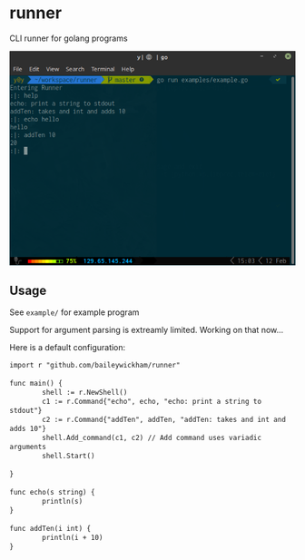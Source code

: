 # runner
CLI runner for golang programs

![Example Run](https://raw.githubusercontent.com/baileywickham/runner/master/runner.png)


## Usage
See `example/` for example program

Support for argument parsing is extreamly limited. Working on that now...

Here is a default configuration:
```golang
import r "github.com/baileywickham/runner"

func main() {
        shell := r.NewShell()
        c1 := r.Command{"echo", echo, "echo: print a string to stdout"}
        c2 := r.Command{"addTen", addTen, "addTen: takes and int and adds 10"}
        shell.Add_command(c1, c2) // Add command uses variadic arguments
        shell.Start()

}

func echo(s string) {
        println(s)
}

func addTen(i int) {
        println(i + 10)
}
```




